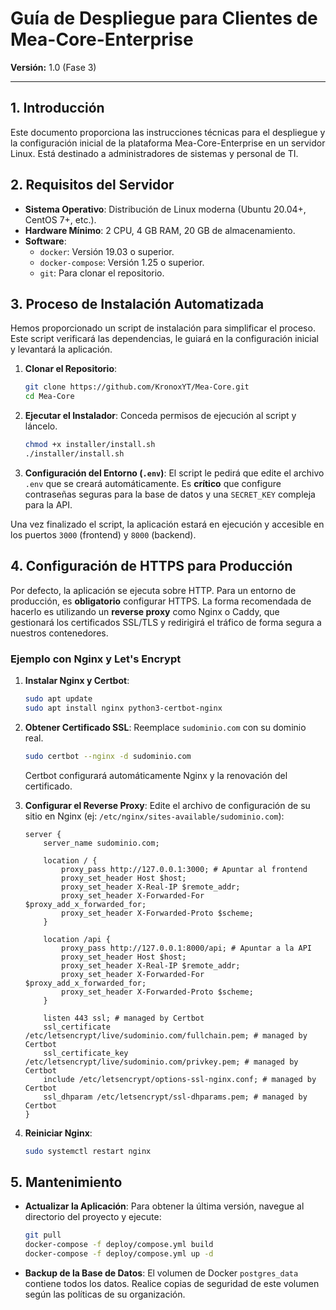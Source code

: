 # Guía de Despliegue para Clientes de Mea-Core-Enterprise

**Versión:** 1.0 (Fase 3)

---

## 1. Introducción

Este documento proporciona las instrucciones técnicas para el despliegue y la configuración inicial de la plataforma Mea-Core-Enterprise en un servidor Linux. Está destinado a administradores de sistemas y personal de TI.

## 2. Requisitos del Servidor

-   **Sistema Operativo**: Distribución de Linux moderna (Ubuntu 20.04+, CentOS 7+, etc.).
-   **Hardware Mínimo**: 2 CPU, 4 GB RAM, 20 GB de almacenamiento.
-   **Software**: 
    -   `docker`: Versión 19.03 o superior.
    -   `docker-compose`: Versión 1.25 o superior.
    -   `git`: Para clonar el repositorio.

## 3. Proceso de Instalación Automatizada

Hemos proporcionado un script de instalación para simplificar el proceso. Este script verificará las dependencias, le guiará en la configuración inicial y levantará la aplicación.

1.  **Clonar el Repositorio**:
    ```bash
    git clone https://github.com/KronoxYT/Mea-Core.git
    cd Mea-Core
    ```

2.  **Ejecutar el Instalador**:
    Conceda permisos de ejecución al script y láncelo.
    ```bash
    chmod +x installer/install.sh
    ./installer/install.sh
    ```

3.  **Configuración del Entorno (`.env`)**:
    El script le pedirá que edite el archivo `.env` que se creará automáticamente. Es **crítico** que configure contraseñas seguras para la base de datos y una `SECRET_KEY` compleja para la API.

Una vez finalizado el script, la aplicación estará en ejecución y accesible en los puertos `3000` (frontend) y `8000` (backend).

## 4. Configuración de HTTPS para Producción

Por defecto, la aplicación se ejecuta sobre HTTP. Para un entorno de producción, es **obligatorio** configurar HTTPS. La forma recomendada de hacerlo es utilizando un **reverse proxy** como Nginx o Caddy, que gestionará los certificados SSL/TLS y redirigirá el tráfico de forma segura a nuestros contenedores.

### Ejemplo con Nginx y Let's Encrypt

1.  **Instalar Nginx y Certbot**:
    ```bash
    sudo apt update
    sudo apt install nginx python3-certbot-nginx
    ```

2.  **Obtener Certificado SSL**:
    Reemplace `sudominio.com` con su dominio real.
    ```bash
    sudo certbot --nginx -d sudominio.com
    ```
    Certbot configurará automáticamente Nginx y la renovación del certificado.

3.  **Configurar el Reverse Proxy**:
    Edite el archivo de configuración de su sitio en Nginx (ej: `/etc/nginx/sites-available/sudominio.com`):

    ```nginx
    server {
        server_name sudominio.com;

        location / {
            proxy_pass http://127.0.0.1:3000; # Apuntar al frontend
            proxy_set_header Host $host;
            proxy_set_header X-Real-IP $remote_addr;
            proxy_set_header X-Forwarded-For $proxy_add_x_forwarded_for;
            proxy_set_header X-Forwarded-Proto $scheme;
        }

        location /api {
            proxy_pass http://127.0.0.1:8000/api; # Apuntar a la API
            proxy_set_header Host $host;
            proxy_set_header X-Real-IP $remote_addr;
            proxy_set_header X-Forwarded-For $proxy_add_x_forwarded_for;
            proxy_set_header X-Forwarded-Proto $scheme;
        }

        listen 443 ssl; # managed by Certbot
        ssl_certificate /etc/letsencrypt/live/sudominio.com/fullchain.pem; # managed by Certbot
        ssl_certificate_key /etc/letsencrypt/live/sudominio.com/privkey.pem; # managed by Certbot
        include /etc/letsencrypt/options-ssl-nginx.conf; # managed by Certbot
        ssl_dhparam /etc/letsencrypt/ssl-dhparams.pem; # managed by Certbot
    }
    ```

4.  **Reiniciar Nginx**:
    ```bash
    sudo systemctl restart nginx
    ```

## 5. Mantenimiento

-   **Actualizar la Aplicación**: Para obtener la última versión, navegue al directorio del proyecto y ejecute:
    ```bash
    git pull
    docker-compose -f deploy/compose.yml build
    docker-compose -f deploy/compose.yml up -d
    ```
-   **Backup de la Base de Datos**: El volumen de Docker `postgres_data` contiene todos los datos. Realice copias de seguridad de este volumen según las políticas de su organización.
